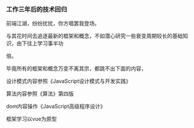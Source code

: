 <h3>工作三年后的技术回归</h3>
<p>前端江湖，纷纷扰扰，你方唱罢我登场。</p>
<p>与其花时间去追逐最新的框架和概念，不如潜心研究一些衰变周期较长的基础知识，由下往上学习事半功</p>倍。
<p>毕竟所有的框架和概念万变不离其宗，都跳不出下面的内容，</p>

<p>设计模式内容参照《JavaScript设计模式与开发实践》</p>
<p>算法内容参照《算法》第四版</p>
<p>dom内容操作《JavaScript高级程序设计》</p>
<p>框架学习以vue为原型</p>
